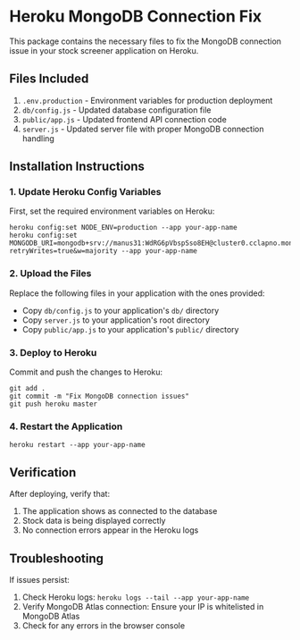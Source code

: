 # Heroku MongoDB Connection Fix

This package contains the necessary files to fix the MongoDB connection issue in your stock screener application on Heroku.

## Files Included

1. `.env.production` - Environment variables for production deployment
2. `db/config.js` - Updated database configuration file
3. `public/app.js` - Updated frontend API connection code
4. `server.js` - Updated server file with proper MongoDB connection handling

## Installation Instructions

### 1. Update Heroku Config Variables

First, set the required environment variables on Heroku:

```
heroku config:set NODE_ENV=production --app your-app-name
heroku config:set MONGODB_URI=mongodb+srv://manus31:WdRG6pVbspSso8EH@cluster0.cclapno.mongodb.net/stockscreener_prod?retryWrites=true&w=majority --app your-app-name
```

### 2. Upload the Files

Replace the following files in your application with the ones provided:

- Copy `db/config.js` to your application's `db/` directory
- Copy `server.js` to your application's root directory
- Copy `public/app.js` to your application's `public/` directory

### 3. Deploy to Heroku

Commit and push the changes to Heroku:

```
git add .
git commit -m "Fix MongoDB connection issues"
git push heroku master
```

### 4. Restart the Application

```
heroku restart --app your-app-name
```

## Verification

After deploying, verify that:

1. The application shows as connected to the database
2. Stock data is being displayed correctly
3. No connection errors appear in the Heroku logs

## Troubleshooting

If issues persist:

1. Check Heroku logs: `heroku logs --tail --app your-app-name`
2. Verify MongoDB Atlas connection: Ensure your IP is whitelisted in MongoDB Atlas
3. Check for any errors in the browser console
